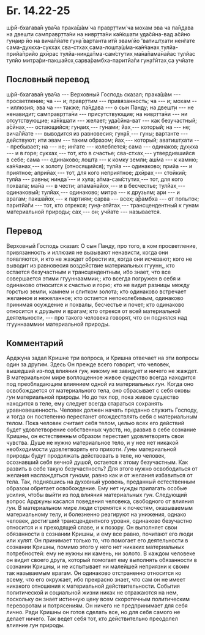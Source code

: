 # Бг. 14.22-25

ш́рӣ-бхагава̄н ува̄ча прака̄ш́ам̇ ча правр̣ттим̇ ча мохам эва ча па̄н̣д̣ава на
двешт̣и самправр̣тта̄ни на нивр̣тта̄ни ка̄н̇кшати уда̄сӣна-вад а̄сӣно гун̣аир йо
на вича̄лйате гун̣а̄ вартанта итй эвам̇ йо 'ватишт̣хати нен̇гате
сама-дух̣кха-сукхах̣ сва-стхах̣ сама-лошт̣а̄ш́ма-ка̄н̃чанах̣ тулйа-прийа̄прийо
дхӣрас тулйа-нинда̄тма-сам̇стутих̣ ма̄на̄пама̄найас тулйас тулйо
митра̄ри-пакшайох̣ сарва̄рамбха-паритйа̄ги гун̣а̄тӣтах̣ са учйате

## Пословный перевод

ш́рӣ-бхагава̄н ува̄ча --- Верховный Господь сказал; прака̄ш́ам ---
просветление; ча --- и; правр̣ттим --- привязанность; ча --- и; мохам ---
иллюзия; эва ча --- также; па̄н̣д̣ава --- о сын Панду; на двешт̣и --- не
ненавидит; самправр̣тта̄ни --- присутствующие; на нивр̣тта̄ни --- ни
отсутствующие; ка̄н̇кшати --- желает; уда̄сӣна-ват --- как безучастный;
а̄сӣнах̣ --- остающийся; гун̣аих̣ --- гунами; йах̣ --- который; на --- не;
вича̄лйате --- выводится из равновесия; гун̣а̄х̣ --- гуны; вартанте ---
действуют; ити эвам --- таким образом; йах̣ --- который; аватишт̣хати ---
пребывает; на --- не; ин̇гате --- колеблется; сама --- одинаков; дух̣кха
--- и в горе; сукхах̣ --- тот, кто в счастье; сва-стхах̣ --- утвердившийся
в себе; сама --- одинаково; лошт̣а --- к комку земли; аш́ма --- к камню;
ка̄н̃чанах̣ --- к золоту (относящийся); тулйа --- одинаково; прийа --- и
приятное; априйах̣ --- тот, для кого неприятное; дхӣрах̣ --- стойкий;
тулйа --- равны; нинда̄ --- и хула; а̄тма-сам̇стутих̣ --- тот, для кого
похвала; ма̄на --- в чести; апама̄найох̣ --- и в бесчестье; тулйах̣ ---
одинаковый; тулйах̣ --- одинаково; митра --- к друзьям; ари --- и врагам;
пакшайох̣ --- к партиям; сарва --- всех; а̄рамбха --- от попыток;
паритйа̄ги --- тот, кто отрекся; гун̣а-атӣтах̣ --- трансцендентный к гунам
материальной природы; сах̣ --- он; учйате --- называется.

## Перевод

Верховный Господь сказал: О сын Панду, про того, в ком просветление,
привязанность и иллюзия не вызывают ненависти, когда они появляются, и
кто не жаждет обрести их, когда они исчезают; кого не выводит из
равновесия воздействие материальных ггуунн,, кто остается безучастным и
трансцендентным, ибо знает, что все совершается этими ггууннааммии;; кто
всегда погружен в себя и одинаково относится к счастью и горю; кто не
видит разницы между горстью земли, камнем и слитком золота; кто
одинаково встречает желанное и нежеланное; кто остается непоколебимым,
одинаково принимая осуждение и похвалы, бесчестье и почет; кто одинаково
относится к друзьям и врагам; кто отрекся от всей материальной
деятельности, --- про такого человека говорят, что он поднялся над
ггууннааммии материальной природы.

## Комментарий

Арджуна задал Кришне три вопроса, и Кришна отвечает на эти вопросы один
за другим. Здесь Он прежде всего говорит, что человек, вышедший из-под
влияния *гун,* никому не завидует и ничего не жаждет. В материальном
мире воплощенное живое существо всегда находится под преобладающим
влиянием одной из материальных *гун*. Когда оно освобождается от
материального тела, оно сбрасывает с себя оковы *гун* материальной
природы. Но до тех пор, пока живое существо находится в теле, ему
следует всегда стараться сохранять уравновешенность. Человек должен
начать преданно служить Господу, и тогда он постепенно перестанет
отождествлять себя с материальным телом. Пока человек считает себя
телом, целью всех его действий будет удовлетворение собственных чувств,
но, развив в себе сознание Кришны, он естественным образом перестает
удовлетворять свои чувства. Душе не нужно материальное тело, и у нее нет
никакой необходимости удовлетворять его прихоти. *Гуны* материальной
природы будут продолжать действовать в теле, но человек, осознавший себя
вечной душой, остается к этому безучастным. Как развить в себе такую
безучастность? Для этого нужно освободиться от желания наслаждаться
*гунами,* равно как и от желания избавиться от тела. Так, поднявшись на
духовный уровень, преданный естественным образом обретает освобождение.
Ему нет нужды прилагать особые усилия, чтобы выйти из под влияния
материальных *гун*. Следующий вопрос Арджуны касался поведения человека,
свободного от влияния *гун.* В материальном мире люди стремятся к
почестям, оказываемым материальному телу, и болезненно реагируют на
унижения, однако человек, достигший трансцендентного уровня, одинаково
безучастно относится и к преходящей славе, и к позору. Он выполняет свои
обязанности в сознании Кришны, и ему все равно, почитают его люди или
хулят. Он принимает только то, что помогает его деятельности в сознании
Кришны, помимо этого у него нет никаких материальных потребностей: ему
не нужны ни камень, ни золото. В каждом человеке он видит своего друга,
который помогает ему выполнять обязанности в сознании Кришны, и не
испытывает ни малейшей неприязни к своим так называемым врагам. Он
одинаково отстраненно относится ко всему, что его окружает, ибо
прекрасно знает, что сам он не имеет никакого отношения к материальной
действительности. События политической и социальной жизни никак не
отражаются на нем, поскольку он знает истинную цену всем скоротечным
политическим переворотам и потрясениям. Он ничего не предпринимает для
себя лично. Ради Кришны он готов сделать все, но для себя самого не
делает ничего. Так ведет себя тот, кто действительно преодолел влияние
*гун* природы.
